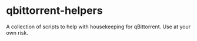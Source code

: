 # qbittorrent-helpers

A collection of scripts to help with housekeeping for qBittorrent.
Use at your own risk.
